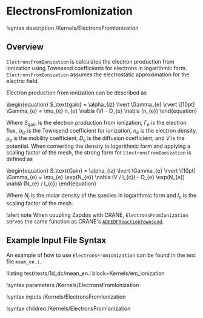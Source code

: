 # ElectronsFromIonization

!syntax description /Kernels/ElectronsFromIonization

## Overview

`ElectronsFromIonization` is calculates the electron production from ionization using Townsend coefficients for electrons in logarithmic form. `ElectronsFromIonization` assumes the electrostatic approximation for the electric field.

Electron production from ionization can be described as

\begin{equation}
S_\text{gain} = \alpha_{iz} \lvert \Gamma_{e} \rvert \\[10pt]
\Gamma_{e} = \mu_{e} n_{e} \nabla (V) - D_{e} \nabla (n_{e})
\end{equation}

Where $S_\text{gain}$ is the electron production from ionization, $\Gamma_{e}$ is the electron flux, $\alpha_{iz}$ is the Townsend coefficient for ionization, $n_{e}$ is the electron density, $\mu_{e}$ is the mobility coefficient, $D_{e}$ is the diffusion coefficient, and $V$ is
the potential. When converting the density to logarithmic form and applying a scaling factor of the mesh, the strong form for `ElectronsFromIonization` is defined as

\begin{equation}
S_\text{Gain} = \alpha_{iz} \lvert \Gamma_{e} \rvert \\[10pt]
\Gamma_{e} = \mu_{e} \exp(N_{e}) \nabla (V / l_{c}) - D_{e} \exp(N_{e}) \nabla (N_{e} / l_{c})
\end{equation}

Where $N_{j}$ is the molar density of the species in logarithmic form and $l_{c}$ is the scaling factor of the mesh.

!alert note
When coupling Zapdos with CRANE, `ElectronsFromIonization` serves the same function as CRANE's [`ADEEDFReactionTownsend`](/kernels/ADEEDFReactionTownsend.md).

## Example Input File Syntax

An example of how to use `ElectronsFromIonization` can be found in the
test file `mean_en.i`.

!listing test/tests/1d_dc/mean_en.i block=Kernels/em_ionization

!syntax parameters /Kernels/ElectronsFromIonization

!syntax inputs /Kernels/ElectronsFromIonization

!syntax children /Kernels/ElectronsFromIonization
